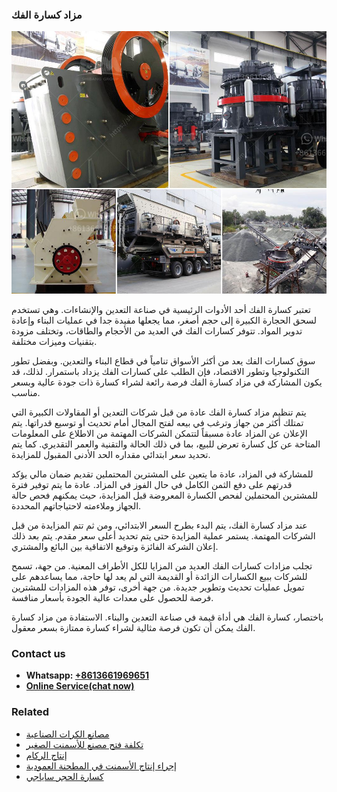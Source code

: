 <h3>مزاد كسارة الفك</h3><img src='1701853397.jpg' alt=''><p>تعتبر كسارة الفك أحد الأدوات الرئيسية في صناعة التعدين والإنشاءات. وهي تستخدم لسحق الحجارة الكبيرة إلى حجم أصغر، مما يجعلها مفيدة جدا في عمليات البناء وإعادة تدوير المواد. تتوفر كسارات الفك في العديد من الأحجام والطاقات، وتختلف مزودة بتقنيات وميزات مختلفة.</p><p>سوق كسارات الفك يعد من أكثر الأسواق تنامياً في قطاع البناء والتعدين. وبفضل تطور التكنولوجيا وتطور الاقتصاد، فإن الطلب على كسارات الفك يزداد باستمرار. لذلك، قد يكون المشاركة في مزاد كسارة الفك فرصة رائعة لشراء كسارة ذات جودة عالية وبسعر مناسب.</p><p>يتم تنظيم مزاد كسارة الفك عادة من قبل شركات التعدين أو المقاولات الكبيرة التي تمتلك أكثر من جهاز وترغب في بيعه لفتح المجال أمام تحديث أو توسيع قدراتها. يتم الإعلان عن المزاد عادة مسبقاً لتتمكن الشركات المهتمة من الاطلاع على المعلومات المتاحة عن كل كسارة تعرض للبيع، بما في ذلك الحالة والتقنية والعمر التقديري. كما يتم تحديد سعر ابتدائي مقداره الحد الأدنى المقبول للمزايدة.</p><p>للمشاركة في المزاد، عادة ما يتعين على المشترين المحتملين تقديم ضمان مالي يؤكد قدرتهم على دفع الثمن الكامل في حال الفوز في المزاد. عادة ما يتم توفير فترة للمشترين المحتملين لفحص الكسارة المعروضة قبل المزايدة، حيث يمكنهم فحص حالة الجهاز وملاءمته لاحتياجاتهم المحددة.</p><p>عند مزاد كسارة الفك، يتم البدء بطرح السعر الابتدائي، ومن ثم تتم المزايدة من قبل الشركات المهتمة. يستمر عملية المزايدة حتى يتم تحديد أعلى سعر مقدم. يتم بعد ذلك إعلان الشركة الفائزة وتوقيع الاتفاقية بين البائع والمشتري.</p><p>تجلب مزادات كسارات الفك العديد من المزايا للكل الأطراف المعنية. من جهة، تسمح للشركات ببيع الكسارات الزائدة أو القديمة التي لم يعد لها حاجة، مما يساعدهم على تمويل عمليات تحديث وتطوير جديدة. من جهة أخرى، توفر هذه المزادات للمشترين فرصة للحصول على معدات عالية الجودة بأسعار منافسة.</p><p>باختصار، كسارة الفك هي أداة قيمة في صناعة التعدين والبناء. الاستفادة من مزاد كسارة الفك يمكن أن تكون فرصة مثالية لشراء كسارة ممتازة بسعر معقول.</p><h3>Contact us</h3><ul><li><strong>Whatsapp:&nbsp;<a href="https://wa.me/8613661969651">+8613661969651</a></strong></li><li><a href="https://swt.shibang-china.com/?git&amp;zhl&amp;مزاد كسارة الفك"><strong>Online Service(chat now)</strong></a></li></ul><h3>Related</h3><ul><li><a href='مصانع الكرات الصناعية.md'>مصانع الكرات الصناعية</a></li><li><a href='تكلفة فتح مصنع للأسمنت الصغير.md'>تكلفة فتح مصنع للأسمنت الصغير</a></li><li><a href='إنتاج الركام.md'>إنتاج الركام</a></li><li><a href='إجراء إنتاج الأسمنت في المطحنة العمودية.md'>إجراء إنتاج الأسمنت في المطحنة العمودية</a></li><li><a href='كسارة الحجر ساياجي.md'>كسارة الحجر ساياجي</a></li></ul>